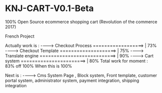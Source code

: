 # KNJ-CART-V0.1-Beta
100% Open Source ecommerce shopping cart (Revolution of the commerce 2017)


French Project

Actually work is : 
----> Checkout Process       ==================>           | 73%
----> Checkout Template      ====================>         | 75%
----> Translate engine       ===========================>  | 90%
----> Cart system            =======================>      | 80%
Total work for moment : 83% off 100%
When this is 100%

Next is : 
----> Cms System Page , Block system, Front template,
customer portal system, administrator system, payment
integration, shipping integration
